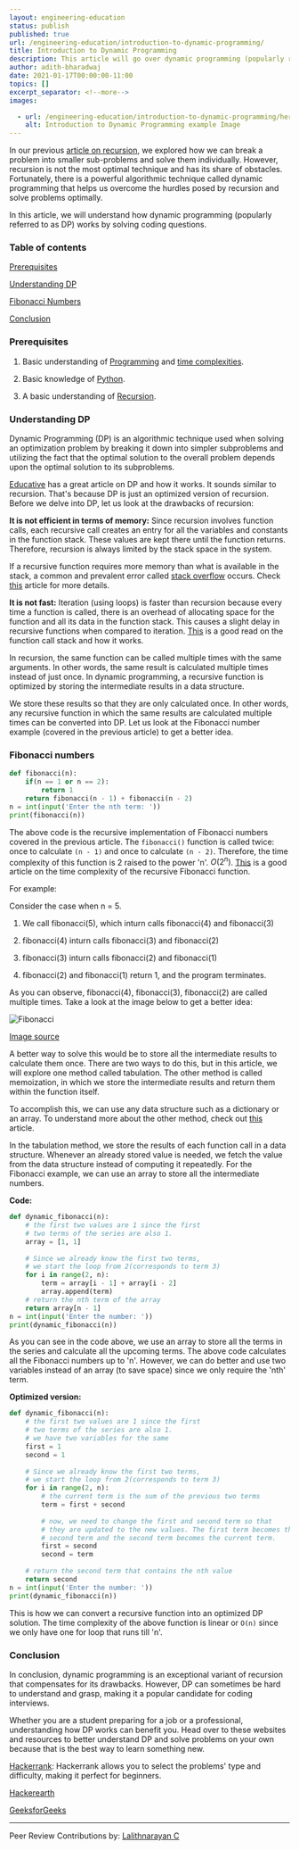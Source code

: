 ```yaml
---
layout: engineering-education
status: publish
published: true
url: /engineering-education/introduction-to-dynamic-programming/
title: Introduction to Dynamic Programming
description: This article will go over dynamic programming (popularly referred to as DP) operates, with a few coding examples as examples. Dynamic Programming (DP) is an algorithmic technique used when solving an optimization problem by breaking it down into simpler subproblems.
author: adith-bharadwaj
date: 2021-01-17T00:00:00-11:00
topics: []
excerpt_separator: <!--more-->
images:

  - url: /engineering-education/introduction-to-dynamic-programming/hero.jpg
    alt: Introduction to Dynamic Programming example Image
---
```

In our previous [article on recursion](/engineering-education/introduction-to-recursion/), we explored how we can break a problem into smaller sub-problems and solve them individually. However, recursion is not the most optimal technique and has its share of obstacles. Fortunately, there is a powerful algorithmic technique called dynamic programming that helps us overcome the hurdles posed by recursion and solve problems optimally. 
<!--more-->
In this article, we will understand how dynamic programming (popularly referred to as DP) works by solving coding questions.
### Table of contents
[Prerequisites](#prerequisites)

[Understanding DP](#understanding-dp)

[Fibonacci Numbers](#fibonacci-numbers)

[Conclusion](#conclusion)

### Prerequisites
1. Basic understanding of [Programming](https://www.tutorialspoint.com/computer_programming/computer_programming_basics.htm) and [time complexities](https://www.freecodecamp.org/news/time-complexity-of-algorithms/).

2. Basic knowledge of [Python](https://www.python.org/about/gettingstarted/).

3. A basic understanding of [Recursion](https://www.section.io/engineering-education/introduction-to-recursion).

### Understanding DP
Dynamic Programming (DP) is an algorithmic technique used when solving an optimization problem by breaking it down into simpler subproblems and utilizing the fact that the optimal solution to the overall problem depends upon the optimal solution to its subproblems. 

[Educative](https://www.educative.io/courses/grokking-dynamic-programming-patterns-for-coding-interviews/m2G1pAq0OO0) has a great article on DP and how it works. It sounds similar to recursion. That's because DP is just an optimized version of recursion. Before we delve into DP, let us look at the drawbacks of recursion:

**It is not efficient in terms of memory:** Since recursion involves function calls, each recursive call creates an entry for all the variables and constants in the function stack. These values are kept there until the function returns. Therefore, recursion is always limited by the stack space in the system. 

If a recursive function requires more memory than what is available in the stack, a common and prevalent error called [stack overflow](https://stackoverflow.com/questions/214741/what-is-a-stackoverflowerror) occurs. Check [this](https://benpfaff.org/writings/clc/recursion-vs-iteration.html) article for more details.

**It is not fast:** Iteration (using loops) is faster than recursion because every time a function is called, there is an overhead of allocating space for the function and all its data in the function stack. This causes a slight delay in recursive functions when compared to iteration. [This](https://stackoverflow.com/questions/10057443/explain-the-concept-of-a-stack-frame-in-a-nutshell) is a good read on the function call stack and how it works.

In recursion, the same function can be called multiple times with the same arguments. In other words, the same result is calculated multiple times instead of just once. In dynamic programming, a recursive function is optimized by storing the intermediate results in a data structure. 

We store these results so that they are only calculated once. In other words, any recursive function in which the same results are calculated multiple times can be converted into DP. Let us look at the Fibonacci number example (covered in the previous article) to get a better idea.

### Fibonacci numbers
```py
def fibonacci(n):
	if(n == 1 or n == 2):
		return 1
	return fibonacci(n - 1) + fibonacci(n - 2)
n = int(input('Enter the nth term: '))
print(fibonacci(n))
```

The above code is the recursive implementation of Fibonacci numbers covered in the previous article. The `fibonacci()` function is called twice: once to calculate `(n - 1)` and once to calculate `(n - 2)`. Therefore, the time complexity of this function is 2 raised to the power 'n'. $O(2^n)$. [This](https://www.geeksforgeeks.org/time-complexity-recursive-fibonacci-program/) is a good article on the time complexity of the recursive Fibonacci function.

For example:

Consider the case when n = 5.

1. We call fibonacci(5), which inturn calls fibonacci(4) and fibonacci(3)

2. fibonacci(4) inturn calls fibonacci(3) and fibonacci(2)

3. fibonacci(3) inturn calls fibonacci(2) and fibonacci(1)

4. fibonacci(2) and fibonacci(1) return 1, and the program terminates.

As you can observe, fibonacci(4), fibonacci(3), fibonacci(2) are called multiple times. Take a look at the image below to get a better idea:

![Fibonacci](/engineering-education/introduction-to-dynamic-programming/fibonacci.png)

[Image source](https://www.slitherintopython.com/assets/img/fibtree.png)

A better way to solve this would be to store all the intermediate results to calculate them once. There are two ways to do this, but in this article, we will explore one method called tabulation. The other method is called memoization, in which we store the intermediate results and return them within the function itself. 

To accomplish this, we can use any data structure such as a dictionary or an array. To understand more about the other method, check out [this](https://www.educative.io/courses/grokking-dynamic-programming-patterns-for-coding-interviews/m2G1pAq0OO0) article. 

In the tabulation method, we store the results of each function call in a data structure. Whenever an already stored value is needed, we fetch the value from the data structure instead of computing it repeatedly. For the Fibonacci example, we can use an array to store all the intermediate numbers.

**Code:**  
```py
def dynamic_fibonacci(n):
	# the first two values are 1 since the first
	# two terms of the series are also 1.
	array = [1, 1]
	  
	# Since we already know the first two terms,
	# we start the loop from 2(corresponds to term 3)
	for i in range(2, n):
		term = array[i - 1] + array[i - 2]
		array.append(term)
	# return the nth term of the array
	return array[n - 1]
n = int(input('Enter the number: '))
print(dynamic_fibonacci(n))
```

As you can see in the code above, we use an array to store all the terms in the series and calculate all the upcoming terms. The above code calculates all the Fibonacci numbers up to 'n'. However, we can do better and use two variables instead of an array (to save space) since we only require the 'nth' term.

**Optimized version:**
```py
def dynamic_fibonacci(n):
	# the first two values are 1 since the first
	# two terms of the series are also 1.
	# we have two variables for the same
	first = 1
	second = 1
	
	# Since we already know the first two terms,
	# we start the loop from 2(corresponds to term 3)
	for i in range(2, n):
		# the current term is the sum of the previous two terms
		term = first + second
		
		# now, we need to change the first and second term so that
		# they are updated to the new values. The first term becomes the
		# second term and the second term becomes the current term.
		first = second
		second = term
  
	# return the second term that contains the nth value
	return second
n = int(input('Enter the number: '))
print(dynamic_fibonacci(n))
```

This is how we can convert a recursive function into an optimized DP solution. The time complexity of the above function is linear or `O(n)` since we only have one for loop that runs till 'n'.


### Conclusion
In conclusion, dynamic programming is an exceptional variant of recursion that compensates for its drawbacks. However, DP can sometimes be hard to understand and grasp, making it a popular candidate for coding interviews. 

Whether you are a student preparing for a job or a professional, understanding how DP works can benefit you. Head over to these websites and resources to better understand DP and solve problems on your own because that is the best way to learn something new.

[Hackerrank](https://www.hackerrank.com): Hackerrank allows you to select the problems' type and difficulty, making it perfect for beginners.

[Hackerearth](https://www.hackerearth.com/)

[GeeksforGeeks](https://www.geeksforgeeks.org/dynamic-programming/)

---
Peer Review Contributions by: [Lalithnarayan C](/engineering-education/authors/lalithnarayan-c/)


<!-- MathJax script -->
<script type="text/javascript" async
    src="https://cdnjs.cloudflare.com/ajax/libs/mathjax/2.7.1/MathJax.js?config=TeX-AMS-MML_HTMLorMML">
    MathJax.Hub.Config({
    tex2jax: {
      inlineMath: [['$','$'], ['\\(','\\)']],
      displayMath: [['$$','$$']],
      processEscapes: true,
      processEnvironments: true,
      skipTags: ['script', 'noscript', 'style', 'textarea', 'pre'],
      TeX: { equationNumbers: { autoNumber: "AMS" },
           extensions: ["AMSmath.js", "AMSsymbols.js"] }
    }
    });
    MathJax.Hub.Queue(function() {
      // Fix <code> tags after MathJax finishes running. This is a
      // hack to overcome a shortcoming of Markdown. Discussion at
      // https://github.com/mojombo/jekyll/issues/199
      var all = MathJax.Hub.getAllJax(), i;
      for(i = 0; i < all.length; i += 1) {
          all[i].SourceElement().parentNode.className += ' has-jax';
      }
    });
    MathJax.Hub.Config({
    // Autonumbering by mathjax
    TeX: { equationNumbers: { autoNumber: "AMS" } }
    });
  </script>
